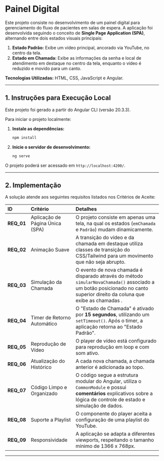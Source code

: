 # Painel Digital

Este projeto consiste no desenvolvimento de um painel digital para gerenciamento do fluxo de pacientes em salas de espera. A aplicação foi desenvolvida seguindo o conceito de **Single Page Application (SPA)**, alternando entre dois estados visuais principais:

1.  **Estado Padrão:** Exibe um vídeo principal, ancorado via YouTube, no centro da tela.
2.  **Estado em Chamada:** Exibe as informações da senha e local de atendimento em destaque no centro da tela, enquanto o vídeo é reduzido e movido para um canto.

**Tecnologias Utilizadas:** HTML, CSS, JavaScript e Angular.

---

## 1. Instruções para Execução Local

Este projeto foi gerado a partir do Angular CLI (versão 20.3.3).

Para iniciar o projeto localmente:

1.  **Instale as dependências:**
    ```bash
    npm install
    ```
2.  **Inicie o servidor de desenvolvimento:**
    ```bash
    ng serve
    ```

O projeto poderá ser acessado em `http://localhost:4200/`.

---

## 2. Implementação

A solução atende aos seguintes requisitos listados nos Critérios de Aceite:

| ID         | Critério                        | Detalhes                                                                                                                                                                   |
| :--------- | :------------------------------ | :------------------------------------------------------------------------------------------------------------------------------------------------------------------------- |
| **REQ_01** | Aplicação de Página Única (SPA) | O projeto consiste em apenas uma tela, na qual os estados (`emChamada` e `Padrão`) mudam dinamicamente.                                                                    |
| **REQ_02** | Animação Suave                  | A transição do vídeo e da chamada em destaque utiliza classes de transição do CSS/Tailwind para um movimento que não seja abrupto.                                         |
| **REQ_03** | Simulação da Chamada            | O evento de nova chamada é disparado através do método `simularNovaChamada()` associado a um botão posicionado no canto superior direito da coluna que exibe as chamadas . |
| **REQ_04** | Timer de Retorno Automático     | O "Estado de Chamada" é ativado por **15 segundos**, utilizando um `setTimeout()`. Após o timer, a aplicação retorna ao "Estado Padrão".                                   |
| **REQ_05** | Reprodução de Vídeo             | O player de vídeo está configurado para reprodução em loop e com som ativo.                                                                                                |
| **REQ_06** | Atualização do Histórico        | A cada nova chamada, a chamada anterior é adicionada ao topo.                                                                                                              |
| **REQ_07** | Código Limpo e Organizado       | O código segue a estrutura modular do Angular, utiliza o `CommonModule` e possui **comentários** explicativos sobre a lógica de controle de estado e simulação de dados.   |
| **REQ_08** | Suporte a Playlist              | O componente do player aceita a configuração de uma playlist do YouTube.                                                                                                   |
| **REQ_09** | Responsividade                  | A aplicação se adapta a diferentes viewports, respeitando o tamanho mínimo de 1366 x 768px.                                                                                |

---
